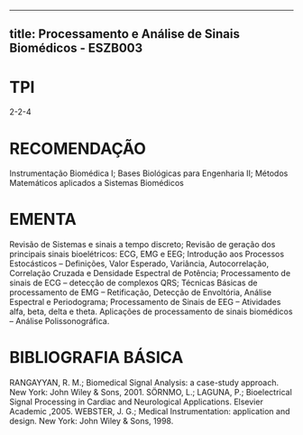 
---
title: Processamento e Análise de Sinais Biomédicos - ESZB003 
---

# TPI

2-2-4

# RECOMENDAÇÃO

Instrumentação Biomédica I; Bases Biológicas para Engenharia II; Métodos Matemáticos aplicados a Sistemas Biomédicos

# EMENTA

Revisão de Sistemas e sinais a tempo discreto; Revisão de geração dos principais sinais bioelétricos: ECG, EMG e EEG; Introdução aos Processos Estocásticos – Definições, Valor Esperado, Variância, Autocorrelação, Correlação Cruzada e Densidade Espectral de Potência; Processamento de sinais de ECG – detecção de complexos QRS; Técnicas Básicas de processamento de EMG – Retificação, Detecção de Envoltória, Análise Espectral e Periodograma; Processamento de Sinais de EEG – Atividades alfa, beta, delta e theta. Aplicações de processamento de sinais biomédicos – Análise Polissonográfica.

# BIBLIOGRAFIA BÁSICA

RANGAYYAN, R. M.; Biomedical Signal Analysis: a case-study approach. New York: John Wiley & Sons, 2001.
SÖRNMO, L.; LAGUNA, P.; Bioelectrical Signal Processing in Cardiac and Neurological Applications. Elsevier Academic ,2005.
WEBSTER, J. G.; Medical Instrumentation: application and design. New York: John Wiley & Sons, 1998.
        